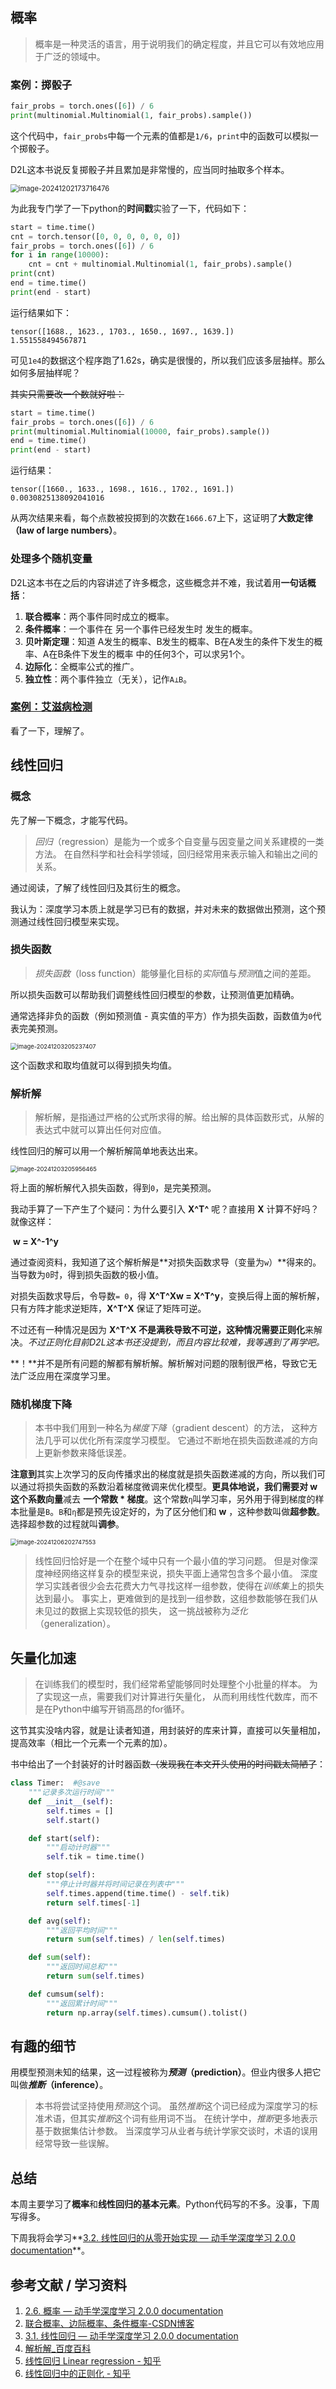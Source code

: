 ## 概率

> 概率是一种灵活的语言，用于说明我们的确定程度，并且它可以有效地应用于广泛的领域中。

### 案例：掷骰子

```python
fair_probs = torch.ones([6]) / 6
print(multinomial.Multinomial(1, fair_probs).sample())
```

这个代码中，`fair_probs`中每一个元素的值都是`1/6`，`print`中的函数可以模拟一个掷骰子。

D2L这本书说反复掷骰子并且累加是非常慢的，应当同时抽取多个样本。

<img src="C:\Users\Muschuang123\AppData\Roaming\Typora\typora-user-images\image-20241202173716476.png" alt="image-20241202173716476" style="zoom:80%;" />

为此我专门学了一下python的**时间戳**实验了一下，代码如下：

```python
start = time.time()
cnt = torch.tensor([0, 0, 0, 0, 0, 0])
fair_probs = torch.ones([6]) / 6
for i in range(10000):
    cnt = cnt + multinomial.Multinomial(1, fair_probs).sample()
print(cnt)
end = time.time()
print(end - start)
```

运行结果如下：

```
tensor([1688., 1623., 1703., 1650., 1697., 1639.])
1.551558494567871
```

可见`1e4`的数据这个程序跑了1.62s，确实是很慢的，所以我们应该多层抽样。那么如何多层抽样呢？

~~其实只需要改一个数就好啦：~~

```python
start = time.time()
fair_probs = torch.ones([6]) / 6
print(multinomial.Multinomial(10000, fair_probs).sample())
end = time.time()
print(end - start)
```

运行结果：

```
tensor([1660., 1633., 1698., 1616., 1702., 1691.])
0.0030825138092041016
```

从两次结果来看，每个点数被投掷到的次数在`1666.67`上下，这证明了**大数定律（law of large numbers）**。

### 处理多个随机变量

D2L这本书在之后的内容讲述了许多概念，这些概念并不难，我试着用**一句话概括**：

1. **联合概率**：两个事件同时成立的概率。
2. **条件概率**：一个事件在 另一个事件已经发生时 发生的概率。
3. **贝叶斯定理**：知道 A发生的概率、B发生的概率、B在A发生的条件下发生的概率、A在B条件下发生的概率 中的任何3个，可以求另1个。
4. **边际化**：全概率公式的推广。
5. **独立性**：两个事件独立（无关），记作`A⊥B`。

### [案例：艾滋病检测](https://zh-v2.d2l.ai/chapter_preliminaries/probability.html#subsec-probability-hiv-app)

看了一下，理解了。

## 线性回归

### 概念

先了解一下概念，才能写代码。

> *回归*（regression）是能为一个或多个自变量与因变量之间关系建模的一类方法。 在自然科学和社会科学领域，回归经常用来表示输入和输出之间的关系。

通过阅读，了解了线性回归及其衍生的概念。

我认为：深度学习本质上就是学习已有的数据，并对未来的数据做出预测，这个预测通过线性回归模型来实现。

### 损失函数

> *损失函数*（loss function）能够量化目标的*实际*值与*预测*值之间的差距。 

所以损失函数可以帮助我们调整线性回归模型的参数，让预测值更加精确。

通常选择非负的函数（例如预测值 - 真实值的平方）作为损失函数，函数值为`0`代表完美预测。

<img src="C:\Users\Muschuang123\AppData\Roaming\Typora\typora-user-images\image-20241203205237407.png" alt="image-20241203205237407" style="zoom: 67%;" />

这个函数求和取均值就可以得到损失均值。

### 解析解

> 解析解，是指通过严格的公式所求得的解。给出解的具体函数形式，从解的表达式中就可以算出任何对应值。

线性回归的解可以用一个解析解简单地表达出来。

<img src="C:\Users\Muschuang123\AppData\Roaming\Typora\typora-user-images\image-20241203205956465.png" alt="image-20241203205956465" style="zoom:67%;" />

将上面的解析解代入损失函数，得到`0`，是完美预测。

我动手算了一下产生了个疑问：为什么要引入 **X^T^** 呢？直接用 **X** 计算不好吗？就像这样：

​											**w = X^-1^y**

通过查阅资料，我知道了这个解析解是**对损失函数求导（变量为`w`）**得来的。当导数为`0`时，得到损失函数的极小值。

对损失函数求导后，令导数`= 0`，得 **X^T^Xw = X^T^y**，变换后得上面的解析解，只有方阵才能求逆矩阵，**X^T^X** 保证了矩阵可逆。

不过还有一种情况是因为 **X^T^X **不是满秩导致不可逆，这种情况需要**正则化**来解决。*不过正则化目前D2L这本书还没提到，而且内容比较难，我等遇到了再学吧。*

**！**并不是所有问题的解都有解析解。解析解对问题的限制很严格，导致它无法广泛应用在深度学习里。

### 随机梯度下降

> 本书中我们用到一种名为*梯度下降*（gradient descent）的方法， 这种方法几乎可以优化所有深度学习模型。 它通过不断地在损失函数递减的方向上更新参数来降低误差。

**注意到**其实上次学习的反向传播求出的梯度就是损失函数递减的方向，所以我们可以通过将损失函数的系数沿着梯度微调来优化模型。**更具体地说，**我们需要对 **w** 这个**系数向量**减去 **一个常数 * 梯度**。这个常数`η`叫学习率，另外用于得到梯度的样本批量是`B`。`B`和`η`都是预先设定好的，为了区分他们和 **w** ，这种参数叫做**超参数**。选择超参数的过程就叫**调参**。

<img src="C:\Users\Muschuang123\AppData\Roaming\Typora\typora-user-images\image-20241206202747553.png" alt="image-20241206202747553" style="zoom:67%;" />

> 线性回归恰好是一个在整个域中只有一个最小值的学习问题。 但是对像深度神经网络这样复杂的模型来说，损失平面上通常包含多个最小值。 深度学习实践者很少会去花费大力气寻找这样一组参数，使得在*训练集*上的损失达到最小。 事实上，更难做到的是找到一组参数，这组参数能够在我们从未见过的数据上实现较低的损失， 这一挑战被称为*泛化*（generalization）。

## 矢量化加速

> 在训练我们的模型时，我们经常希望能够同时处理整个小批量的样本。 为了实现这一点，需要我们对计算进行矢量化， 从而利用线性代数库，而不是在Python中编写开销高昂的for循环。

这节其实没啥内容，就是让读者知道，用封装好的库来计算，直接可以矢量相加，提高效率（相比一个元素一个元素的加）。

书中给出了一个封装好的计时器函数~~（发现我在本文开头使用的时间戳太简陋了~~：

```python
class Timer:  #@save
    """记录多次运行时间"""
    def __init__(self):
        self.times = []
        self.start()

    def start(self):
        """启动计时器"""
        self.tik = time.time()

    def stop(self):
        """停止计时器并将时间记录在列表中"""
        self.times.append(time.time() - self.tik)
        return self.times[-1]

    def avg(self):
        """返回平均时间"""
        return sum(self.times) / len(self.times)

    def sum(self):
        """返回时间总和"""
        return sum(self.times)

    def cumsum(self):
        """返回累计时间"""
        return np.array(self.times).cumsum().tolist()
```



## 有趣的细节

用模型预测未知的结果，这一过程被称为***预测*（prediction）**。但业内很多人把它叫做***推断*（inference）**。

> 本书将尝试坚持使用*预测*这个词。 虽然*推断*这个词已经成为深度学习的标准术语，但其实*推断*这个词有些用词不当。 在统计学中，*推断*更多地表示基于数据集估计参数。 当深度学习从业者与统计学家交谈时，术语的误用经常导致一些误解。

## 总结

本周主要学习了**概率**和**线性回归的基本元素**。Python代码写的不多。没事，下周写得多。

下周我将会学习**[3.2. 线性回归的从零开始实现 — 动手学深度学习 2.0.0 documentation](https://zh-v2.d2l.ai/chapter_linear-networks/linear-regression-scratch.html)**。

## 参考文献 / 学习资料

1. [2.6. 概率 — 动手学深度学习 2.0.0 documentation](https://zh-v2.d2l.ai/chapter_preliminaries/probability.html#sec-prob)
2. [联合概率、边际概率、条件概率-CSDN博客](https://blog.csdn.net/libing_zeng/article/details/74625849)
3. [3.1. 线性回归 — 动手学深度学习 2.0.0 documentation](https://zh-v2.d2l.ai/chapter_linear-networks/linear-regression.html)
4. [解析解_百度百科](https://baike.baidu.com/item/解析解/1286740)
5. [线性回归 Linear regression - 知乎](https://zhuanlan.zhihu.com/p/44612139)
6. [线性回归中的正则化 - 知乎](https://zhuanlan.zhihu.com/p/62457875)

